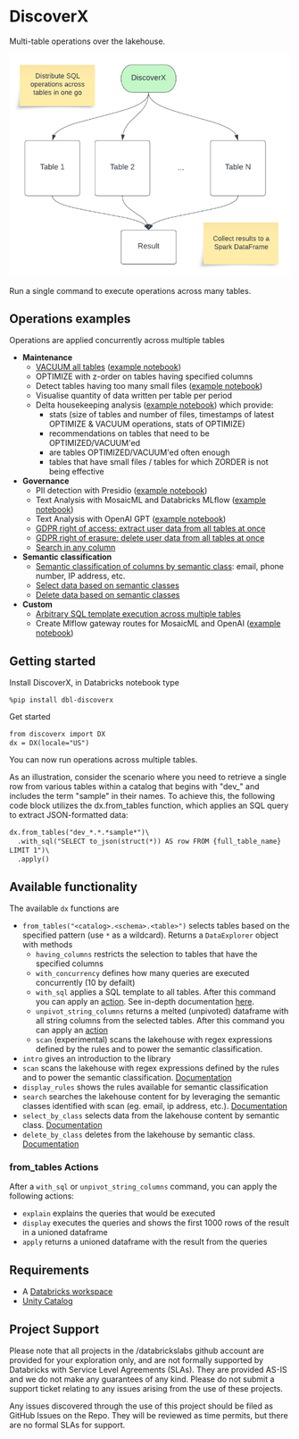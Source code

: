 # DiscoverX

Multi-table operations over the lakehouse.

![Multi-table operations](docs/images/DiscoverX_Multi-table_operations.png)

Run a single command to execute operations across many tables. 

## Operations examples

Operations are applied concurrently across multiple tables

* **Maintenance**
  * [VACUUM all tables](docs/Vacuum.md) ([example notebook](examples/vacuum_multiple_tables.py))
  * OPTIMIZE with z-order on tables having specified columns
  * Detect tables having too many small files ([example notebook](examples/detect_small_files.py))
  * Visualise quantity of data written per table per period
  * Delta housekeeping analysis ([example notebook](examples/exec_delta_housekeeping.py)) which provide:
    * stats (size of tables and number of files, timestamps of latest OPTIMIZE & VACUUM operations, stats of OPTIMIZE)
    * recommendations on tables that need to be OPTIMIZED/VACUUM'ed
    * are tables OPTIMIZED/VACUUM'ed often enough
    * tables that have small files / tables for which ZORDER is not being effective
* **Governance**
  * PII detection with Presidio ([example notebook](examples/pii_detection_presidio.py))
  * Text Analysis with MosaicML and Databricks MLflow ([example notebook](examples/text_analysis_mosaicml_mlflow.py))
  * Text Analysis with OpenAI GPT ([example notebook](examples/text_analysis_openai_gpt.py))
  * [GDPR right of access: extract user data from all tables at once](docs/GDPR_RoA.md)
  * [GDPR right of erasure: delete user data from all tables at once](docs/GDPR_RoE.md)
  * [Search in any column](docs/Search.md)
* **Semantic classification**
  * [Semantic classification of columns by semantic class](docs/Semantic_classification.md): email, phone number, IP address, etc.
  * [Select data based on semantic classes](docs/Select_by_class.md)
  * [Delete data based on semantic classes](docs/Delete_by_class.md)
* **Custom**
  * [Arbitrary SQL template execution across multiple tables](docs/Arbitrary_multi-table_SQL.md)
  * Create Mlflow gateway routes for MosaicML and OpenAI ([example notebook](examples/mlflow_gateway_routes_examples.py))

## Getting started

Install DiscoverX, in Databricks notebook type

```
%pip install dbl-discoverx
```

Get started

```
from discoverx import DX
dx = DX(locale="US")
```

You can now run operations across multiple tables. 

As an illustration, consider the scenario where you need to retrieve a single row from various tables within a catalog that begins with "dev_" and includes the term "sample" in their names. To achieve this, the following code block utilizes the dx.from_tables function, which applies an SQL query to extract JSON-formatted data:

```
dx.from_tables("dev_*.*.*sample*")\
  .with_sql("SELECT to_json(struct(*)) AS row FROM {full_table_name} LIMIT 1")\
  .apply()
```

## Available functionality

The available `dx` functions are

* `from_tables("<catalog>.<schema>.<table>")` selects tables based on the specified pattern (use `*` as a wildcard). Returns a `DataExplorer` object with methods
  * `having_columns` restricts the selection to tables that have the specified columns
  * `with_concurrency` defines how many queries are executed concurrently (10 by defailt)
  * `with_sql` applies a SQL template to all tables. After this command you can apply an [action](#from_tables-actions). See in-depth documentation [here](docs/Arbitrary_multi-table_SQL.md).
  * `unpivot_string_columns` returns a melted (unpivoted) dataframe with all string columns from the selected tables. After this command you can apply an [action](#from_tables-actions)
  * `scan` (experimental) scans the lakehouse with regex expressions defined by the rules and to power the semantic classification.
* `intro` gives an introduction to the library
* `scan` scans the lakehouse with regex expressions defined by the rules and to power the semantic classification. [Documentation](docs/Semantic_classification.md)
* `display_rules` shows the rules available for semantic classification
* `search` searches the lakehouse content for by leveraging the semantic classes identified with scan (eg. email, ip address, etc.). [Documentation](docs/Search.md)
* `select_by_class` selects data from the lakehouse content by semantic class. [Documentation](docs/Select_by_class.md)
* `delete_by_class` deletes from the lakehouse by semantic class. [Documentation](docs/Delete_by_class.md)


### from_tables Actions

After a `with_sql` or `unpivot_string_columns` command, you can apply the following actions:

* `explain` explains the queries that would be executed
* `display` executes the queries and shows the first 1000 rows of the result in a unioned dataframe
* `apply` returns a unioned dataframe with the result from the queries

## Requirements

* A [Databricks workspace](https://www.databricks.com/try-databricks#account)
* [Unity Catalog](https://www.databricks.com/product/unity-catalog)

## Project Support
Please note that all projects in the /databrickslabs github account are provided for your exploration only, and are not formally supported by Databricks with Service Level Agreements (SLAs).  They are provided AS-IS and we do not make any guarantees of any kind.  Please do not submit a support ticket relating to any issues arising from the use of these projects.

Any issues discovered through the use of this project should be filed as GitHub Issues on the Repo.  They will be reviewed as time permits, but there are no formal SLAs for support.

